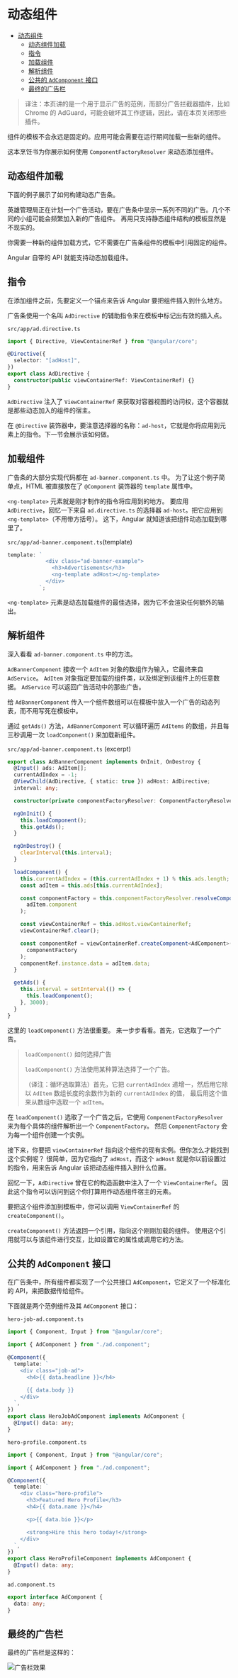 # 动态组件

- [动态组件](#动态组件)
  - [动态组件加载](#动态组件加载)
  - [指令](#指令)
  - [加载组件](#加载组件)
  - [解析组件](#解析组件)
  - [公共的 `AdComponent` 接口](#公共的-adcomponent-接口)
  - [最终的广告栏](#最终的广告栏)

> 译注：本页讲的是一个用于显示广告的范例，而部分广告拦截器插件，比如 Chrome 的 AdGuard，可能会破坏其工作逻辑，因此，请在本页关闭那些插件。

组件的模板不会永远是固定的。应用可能会需要在运行期间加载一些新的组件。

这本烹饪书为你展示如何使用 `ComponentFactoryResolver` 来动态添加组件。

## 动态组件加载

下面的例子展示了如何构建动态广告条。

英雄管理局正在计划一个广告活动，要在广告条中显示一系列不同的广告。几个不同的小组可能会频繁加入新的广告组件。 再用只支持静态组件结构的模板显然是不现实的。

你需要一种新的组件加载方式，它不需要在广告条组件的模板中引用固定的组件。

Angular 自带的 API 就能支持动态加载组件。

## 指令

在添加组件之前，先要定义一个锚点来告诉 Angular 要把组件插入到什么地方。

广告条使用一个名叫 `AdDirective` 的辅助指令来在模板中标记出有效的插入点。

`src/app/ad.directive.ts`

```ts
import { Directive, ViewContainerRef } from "@angular/core";

@Directive({
  selector: "[adHost]",
})
export class AdDirective {
  constructor(public viewContainerRef: ViewContainerRef) {}
}
```

`AdDirective` 注入了 `ViewContainerRef` 来获取对容器视图的访问权，这个容器就是那些动态加入的组件的宿主。

在 `@Directive` 装饰器中，要注意选择器的名称：`ad-host`，它就是你将应用到元素上的指令。下一节会展示该如何做。

## 加载组件

广告条的大部分实现代码都在 `ad-banner.component.ts` 中。 为了让这个例子简单点，HTML 被直接放在了 `@Component` 装饰器的 `template` 属性中。

`<ng-template>` 元素就是刚才制作的指令将应用到的地方。 要应用 `AdDirective`，回忆一下来自 `ad.directive.ts` 的选择器 `ad-host`。把它应用到 `<ng-template>`（不用带方括号）。 这下，Angular 就知道该把组件动态加载到哪里了。

`src/app/ad-banner.component.ts`(template)

```ts
template: `
            <div class="ad-banner-example">
              <h3>Advertisements</h3>
              <ng-template adHost></ng-template>
            </div>
          `;
```

`<ng-template>` 元素是动态加载组件的最佳选择，因为它不会渲染任何额外的输出。

## 解析组件

深入看看 `ad-banner.component.ts` 中的方法。

`AdBannerComponent` 接收一个 `AdItem` 对象的数组作为输入，它最终来自 `AdService`。 `AdItem` 对象指定要加载的组件类，以及绑定到该组件上的任意数据。 `AdService` 可以返回广告活动中的那些广告。

给 `AdBannerComponent` 传入一个组件数组可以在模板中放入一个广告的动态列表，而不用写死在模板中。

通过 `getAds()` 方法，`AdBannerComponent` 可以循环遍历 `AdItems` 的数组，并且每三秒调用一次 `loadComponent()` 来加载新组件。

`src/app/ad-banner.component.ts` (excerpt)

```ts
export class AdBannerComponent implements OnInit, OnDestroy {
  @Input() ads: AdItem[];
  currentAdIndex = -1;
  @ViewChild(AdDirective, { static: true }) adHost: AdDirective;
  interval: any;

  constructor(private componentFactoryResolver: ComponentFactoryResolver) {}

  ngOnInit() {
    this.loadComponent();
    this.getAds();
  }

  ngOnDestroy() {
    clearInterval(this.interval);
  }

  loadComponent() {
    this.currentAdIndex = (this.currentAdIndex + 1) % this.ads.length;
    const adItem = this.ads[this.currentAdIndex];

    const componentFactory = this.componentFactoryResolver.resolveComponentFactory(
      adItem.component
    );

    const viewContainerRef = this.adHost.viewContainerRef;
    viewContainerRef.clear();

    const componentRef = viewContainerRef.createComponent<AdComponent>(
      componentFactory
    );
    componentRef.instance.data = adItem.data;
  }

  getAds() {
    this.interval = setInterval(() => {
      this.loadComponent();
    }, 3000);
  }
}
```

这里的 `loadComponent()` 方法很重要。 来一步步看看。首先，它选取了一个广告。

> `loadComponent()` 如何选择广告
>
> `loadComponent()` 方法使用某种算法选择了一个广告。
>
> （译注：循环选取算法）首先，它把 `currentAdIndex` 递增一，然后用它除以 `AdItem` 数组长度的余数作为新的 `currentAdIndex` 的值， 最后用这个值来从数组中选取一个 `adItem`。

在 `loadComponent()` 选取了一个广告之后，它使用 `ComponentFactoryResolver` 来为每个具体的组件解析出一个 `ComponentFactory`。 然后 `ComponentFactory` 会为每一个组件创建一个实例。

接下来，你要把 `viewContainerRef` 指向这个组件的现有实例。但你怎么才能找到这个实例呢？ 很简单，因为它指向了 `adHost`，而这个 `adHost` 就是你以前设置过的指令，用来告诉 Angular 该把动态组件插入到什么位置。

回忆一下，`AdDirective` 曾在它的构造函数中注入了一个 `ViewContainerRef`。 因此这个指令可以访问到这个你打算用作动态组件宿主的元素。

要把这个组件添加到模板中，你可以调用 `ViewContainerRef` 的 `createComponent()`。

`createComponent()` 方法返回一个引用，指向这个刚刚加载的组件。 使用这个引用就可以与该组件进行交互，比如设置它的属性或调用它的方法。

## 公共的 `AdComponent` 接口

在广告条中，所有组件都实现了一个公共接口 `AdComponent`，它定义了一个标准化的 API，来把数据传给组件。

下面就是两个范例组件及其 `AdComponent` 接口：

`hero-job-ad.component.ts`

```ts
import { Component, Input } from "@angular/core";

import { AdComponent } from "./ad.component";

@Component({
  template: `
    <div class="job-ad">
      <h4>{{ data.headline }}</h4>

      {{ data.body }}
    </div>
  `,
})
export class HeroJobAdComponent implements AdComponent {
  @Input() data: any;
}
```

`hero-profile.component.ts`

```ts
import { Component, Input } from "@angular/core";

import { AdComponent } from "./ad.component";

@Component({
  template: `
    <div class="hero-profile">
      <h3>Featured Hero Profile</h3>
      <h4>{{ data.name }}</h4>

      <p>{{ data.bio }}</p>

      <strong>Hire this hero today!</strong>
    </div>
  `,
})
export class HeroProfileComponent implements AdComponent {
  @Input() data: any;
}
```

`ad.component.ts`

```ts
export interface AdComponent {
  data: any;
}
```

## 最终的广告栏

最终的广告栏是这样的：

![广告栏效果](./resource/ads-example.gif)

